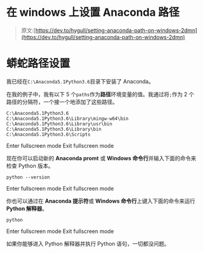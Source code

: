 # 在 windows 上设置 Anaconda 路径

> 原文:[https://dev.to/hygull/setting-anaconda-path-on-windows-2dmn](https://dev.to/hygull/setting-anaconda-path-on-windows-2dmn)

# 蟒蛇路径设置

我已经在`C:\Anaconda5.1Python3.6`目录下安装了 Anaconda。

在我的例子中，我有以下 5 个`paths`作为**路径**环境变量的值。我通过将`;`作为 2 个路径的分隔符，一个接一个地添加了这些路径。

```
C:\Anaconda5.1Python3.6
C:\Anaconda5.1Python3.6\Library\mingw-w64\bin
C:\Anaconda5.1Python3.6\Library\usr\bin
C:\Anaconda5.1Python3.6\Library\bin
C:\Anaconda5.1Python3.6\Scripts 
```

Enter fullscreen mode Exit fullscreen mode

现在你可以启动新的 **Anaconda promt** 或 **Windows 命令行**并输入下面的命令来检查 Python 版本。

```
python --version 
```

Enter fullscreen mode Exit fullscreen mode

你也可以通过在 **Anaconda 提示符**或 **Windows 命令行**上键入下面的命令来运行 **Python 解释器**。

```
python 
```

Enter fullscreen mode Exit fullscreen mode

如果你能够进入 Python 解释器并执行 Python 语句，一切都没问题。